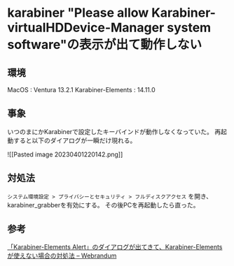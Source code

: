 # karabiner "Please allow Karabiner-virtualHDDevice-Manager system software"の表示が出て動作しない
## 環境
MacOS : Ventura 13.2.1
Karabiner-Elements : 14.11.0

## 事象
いつのまにかKarabinerで設定したキーバインドが動作しなくなっていた。
再起動すると以下のダイアログが一瞬だけ現れる。

![[Pasted image 20230401220142.png]]

## 対処法
`システム環境設定 > プライバシーとセキュリティ > フルディスクアクセス` を開き、karabiner_grabberを有効にする。
その後PCを再起動したら直った。

## 参考
[「Karabiner-Elements Alert」のダイアログが出てきて、Karabiner-Elementsが使えない場合の対処法 – Webrandum](https://webrandum.net/karabiner-elements-alert/)